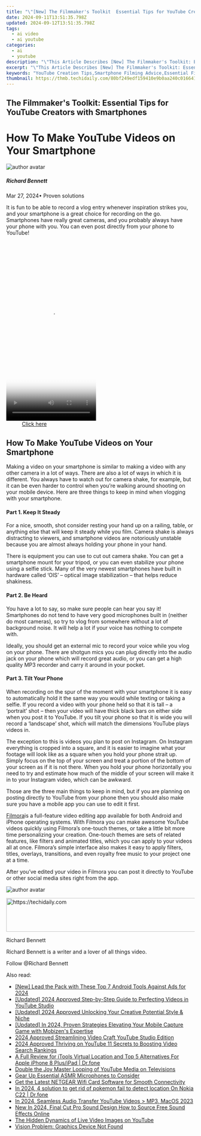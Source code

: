 ```yaml
---
title: "\"[New] The Filmmaker's Toolkit  Essential Tips for YouTube Creators with Smartphones for 2024\""
date: 2024-09-11T13:51:35.798Z
updated: 2024-09-12T13:51:35.798Z
tags:
  - ai video
  - ai youtube
categories:
  - ai
  - youtube
description: "\"This Article Describes [New] The Filmmaker's Toolkit: Essential Tips for YouTube Creators with Smartphones for 2024\""
excerpt: "\"This Article Describes [New] The Filmmaker's Toolkit: Essential Tips for YouTube Creators with Smartphones for 2024\""
keywords: "YouTube Creation Tips,Smartphone Filming Advice,Essential Film Tools,Filmmaking on Mobile,Video Production Guide,Smartphone Cinematography,Filmmaker's Techniques"
thumbnail: https://thmb.techidaily.com/80bf249edf159410e9b0aa240c01664195ceb40e24ab3ca2d1256f5edd3745fb.jpg
---
```


## The Filmmaker's Toolkit: Essential Tips for YouTube Creators with Smartphones

# How To Make YouTube Videos on Your Smartphone

![author avatar](https://images.wondershare.com/filmora/article-images/richard-bennett.jpg)

##### Richard Bennett

 Mar 27, 2024• Proven solutions

 It is fun to be able to record a vlog entry whenever inspiration strikes you, and your smartphone is a great choice for recording on the go. Smartphones have really great cameras, and you probably always have your phone with you. You can even post directly from your phone to YouTube!

<!-- affiliate ads begin -->
<span id="1770776">
					<video width="240" height="480" style="cursor:pointer"
           poster="//a.impactradius-go.com/display-clicktoplayimage/1770776.png"
           onclick="if(!this.playClicked){this.play();this.setAttribute('controls',true);this.playClicked=true;}">
	   <source src="//a.impactradius-go.com/display-ad/20702-1770776">
	   <img src="//a.impactradius-go.com/display-clicktoplayimage/1770776.png" style="border: none; height: 100%; width: 100%; object-fit: contain">
	</video>
	<div style="width:150px;text-align:center"><a href="javascript:window.open(decodeURIComponent('https%3A%2F%2Ftokenmetrics.sjv.io%2Fc%2F5597632%2F1770776%2F20702'), '_blank');void(0);">Click here</a></div>
</span>
<img height="0" width="0" src="https://imp.pxf.io/i/5597632/1770776/20702" style="position:absolute;visibility:hidden;" border="0" />
<!-- affiliate ads end -->

## How To Make YouTube Videos on Your Smartphone

 Making a video on your smartphone is similar to making a video with any other camera in a lot of ways. There are also a lot of ways in which it is different. You always have to watch out for camera shake, for example, but it can be even harder to control when you’re walking around shooting on your mobile device. Here are three things to keep in mind when vlogging with your smartphone.

#### Part 1\. Keep It Steady

 For a nice, smooth, shot consider resting your hand up on a railing, table, or anything else that will keep it steady while you film. Camera shake is always distracting to viewers, and smartphone videos are notoriously unstable because you are almost always holding your phone in your hand.

 There is equipment you can use to cut out camera shake. You can get a smartphone mount for your tripod, or you can even stabilize your phone using a selfie stick. Many of the very newest smartphones have built in hardware called ‘OIS’ – optical image stabilization – that helps reduce shakiness.

#### Part 2\. Be Heard

 You have a lot to say, so make sure people can hear you say it! Smartphones do not tend to have very good microphones built in (neither do most cameras), so try to vlog from somewhere without a lot of background noise. It will help a lot if your voice has nothing to compete with.

 Ideally, you should get an external mic to record your voice while you vlog on your phone. There are shotgun mics you can plug directly into the audio jack on your phone which will record great audio, or you can get a high quality MP3 recorder and carry it around in your pocket.

#### Part 3\. Tilt Your Phone

 When recording on the spur of the moment with your smartphone it is easy to automatically hold it the same way you would while texting or taking a selfie. If you record a video with your phone held so that it is tall – a ‘portrait’ shot – then your video will have thick black bars on either side when you post it to YouTube. If you tilt your phone so that it is wide you will record a ‘landscape’ shot, which will match the dimensions YouTube plays videos in.

 The exception to this is videos you plan to post on Instagram. On Instagram everything is cropped into a square, and it is easier to imagine what your footage will look like as a square when you hold your phone strait up. Simply focus on the top of your screen and treat a portion of the bottom of your screen as if it is not there. When you hold your phone horizontally you need to try and estimate how much of the middle of your screen will make it in to your Instagram video, which can be awkward.

 Those are the three main things to keep in mind, but if you are planning on posting directly to YouTube from your phone then you should also make sure you have a mobile app you can use to edit it first.

[Filmora](https://tools.techidaily.com/wondershare/filmora/download/)is a full-feature video editing app available for both Android and iPhone operating systems. With Filmora you can make awesome YouTube videos quickly using Filmora’s one-touch themes, or take a little bit more time personalizing your creation. One-touch themes are sets of related features, like filters and animated titles, which you can apply to your videos all at once. Filmora’s simple interface also makes it easy to apply filters, titles, overlays, transitions, and even royalty free music to your project one at a time.

 After you’ve edited your video in Filmora you can post it directly to YouTube or other social media sites right from the app.

![author avatar](https://images.wondershare.com/filmora/article-images/richard-bennett.jpg)

<!-- affiliate ads begin -->
<a href="https://appsumo.8odi.net/c/5597632/2118324/7443" target="_top" id="2118324">
  <img src="//a.impactradius-go.com/display-ad/7443-2118324" border="0" alt="https://techidaily.com" width="600" height="90"/>
</a>
<img height="0" width="0" src="https://appsumo.8odi.net/i/5597632/2118324/7443" style="position:absolute;visibility:hidden;" border="0" />
<!-- affiliate ads end -->

Richard Bennett

Richard Bennett is a writer and a lover of all things video.

Follow @Richard Bennett

<ins class="adsbygoogle"
     style="display:block"
     data-ad-format="autorelaxed"
     data-ad-client="ca-pub-7571918770474297"
     data-ad-slot="1223367746"></ins>

<ins class="adsbygoogle"
     style="display:block"
     data-ad-client="ca-pub-7571918770474297"
     data-ad-slot="8358498916"
     data-ad-format="auto"
     data-full-width-responsive="true"></ins>

<span class="atpl-alsoreadstyle">Also read:</span>
<div><ul>
<li><a href="https://youtube-data.techidaily.com/ead-the-pack-with-these-top-7-android-tools-against-ads-for-2024/"><u>[New] Lead the Pack with These Top 7 Android Tools Against Ads for 2024</u></a></li>
<li><a href="https://youtube-docs.techidaily.com/ed-2024-approved-step-by-step-guide-to-perfecting-videos-in-youtube-studio/"><u>[Updated] 2024 Approved Step-by-Step Guide to Perfecting Videos in YouTube Studio</u></a></li>
<li><a href="https://youtube-docs.techidaily.com/ed-2024-approved-unlocking-your-creative-potential-style-and-niche/"><u>[Updated] 2024 Approved Unlocking Your Creative Potential Style & Niche</u></a></li>
<li><a href="https://screen-recording.techidaily.com/updated-in-2024-proven-strategies-elevating-your-mobile-capture-game-with-mobizens-expertise/"><u>[Updated] In 2024, Proven Strategies Elevating Your Mobile Capture Game with Mobizen's Expertise</u></a></li>
<li><a href="https://youtube-docs.techidaily.com/approved-streamlining-video-craft-youtube-studio-edition/"><u>2024 Approved Streamlining Video Craft YouTube Studio Edition</u></a></li>
<li><a href="https://youtube-lab.techidaily.com/approved-thriving-on-youtube-11-secrets-to-boosting-video-search-rankings/"><u>2024 Approved Thriving on YouTube 11 Secrets to Boosting Video Search Rankings</u></a></li>
<li><a href="https://iphone-location.techidaily.com/a-full-review-for-itools-virtual-location-and-top-5-alternatives-for-apple-iphone-8-plusipad-drfone-by-drfone-virtual-ios/"><u>A Full Review for iTools Virtual Location and Top 5 Alternatives For Apple iPhone 8 Plus/iPad | Dr.fone</u></a></li>
<li><a href="https://youtube-docs.techidaily.com/e-the-joy-master-looping-of-youtube-media-on-televisions/"><u>Double the Joy Master Looping of YouTube Media on Televisions</u></a></li>
<li><a href="https://youtube-docs.techidaily.com/up-essential-asmr-microphones-to-consider/"><u>Gear Up Essential ASMR Microphones to Consider</u></a></li>
<li><a href="https://hardware-updates.techidaily.com/get-the-latest-netgear-wifi-card-software-for-smooth-connectivity/"><u>Get the Latest NETGEAR Wifi Card Software for Smooth Connectivity</u></a></li>
<li><a href="https://android-pokemon-go.techidaily.com/in-2024-4-solution-to-get-rid-of-pokemon-fail-to-detect-location-on-nokia-c22-drfone-by-drfone-virtual-android/"><u>In 2024, 4 solution to get rid of pokemon fail to detect location On Nokia C22 | Dr.fone</u></a></li>
<li><a href="https://youtube-docs.techidaily.com/24-seamless-audio-transfer-youtube-videos-)-mp3-macos-2023/"><u>In 2024, Seamless Audio Transfer YouTube Videos > MP3, MacOS 2023</u></a></li>
<li><a href="https://ai-video-tools.techidaily.com/new-in-2024-final-cut-pro-sound-design-how-to-source-free-sound-effects-online/"><u>New In 2024, Final Cut Pro Sound Design How to Source Free Sound Effects Online</u></a></li>
<li><a href="https://youtube-docs.techidaily.com/idden-dynamics-of-live-video-images-on-youtube/"><u>The Hidden Dynamics of Live Video Images on YouTube</u></a></li>
<li><a href="https://network-issues.techidaily.com/vision-problem-graphics-device-not-found/"><u>Vision Problem: Graphics Device Not Found</u></a></li>
</ul></div>

